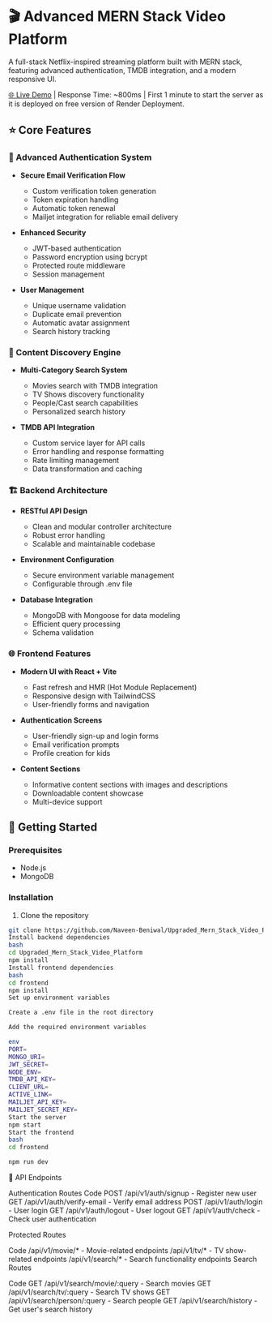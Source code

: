 # 🎬 Advanced MERN Stack Video Platform

A full-stack Netflix-inspired streaming platform built with MERN stack, featuring advanced authentication, TMDB integration, and a modern responsive UI.

  
  [🌐 Live Demo](https://upgraded-mern-stack-video-platform.onrender.com/) | Response Time: ~800ms | First 1 minute to start the server as it is deployed on free version of Render Deployment.
</div>

## ⭐ Core Features

### 🔐 Advanced Authentication System
- **Secure Email Verification Flow**
  - Custom verification token generation
  - Token expiration handling
  - Automatic token renewal
  - Mailjet integration for reliable email delivery
  
- **Enhanced Security**
  - JWT-based authentication
  - Password encryption using bcrypt
  - Protected route middleware
  - Session management

- **User Management**
  - Unique username validation
  - Duplicate email prevention
  - Automatic avatar assignment
  - Search history tracking

### 🎯 Content Discovery Engine
- **Multi-Category Search System**
  - Movies search with TMDB integration
  - TV Shows discovery functionality
  - People/Cast search capabilities
  - Personalized search history

- **TMDB API Integration**
  - Custom service layer for API calls
  - Error handling and response formatting
  - Rate limiting management
  - Data transformation and caching

### 🏗️ Backend Architecture
- **RESTful API Design**
  - Clean and modular controller architecture
  - Robust error handling
  - Scalable and maintainable codebase

- **Environment Configuration**
  - Secure environment variable management
  - Configurable through .env file

- **Database Integration**
  - MongoDB with Mongoose for data modeling
  - Efficient query processing
  - Schema validation

### 🌐 Frontend Features
- **Modern UI with React + Vite**
  - Fast refresh and HMR (Hot Module Replacement)
  - Responsive design with TailwindCSS
  - User-friendly forms and navigation

- **Authentication Screens**
  - User-friendly sign-up and login forms
  - Email verification prompts
  - Profile creation for kids

- **Content Sections**
  - Informative content sections with images and descriptions
  - Downloadable content showcase
  - Multi-device support

## 🚀 Getting Started

### Prerequisites
- Node.js
- MongoDB

### Installation
1. Clone the repository
```bash
git clone https://github.com/Naveen-Beniwal/Upgraded_Mern_Stack_Video_Platform.git
Install backend dependencies
bash
cd Upgraded_Mern_Stack_Video_Platform
npm install
Install frontend dependencies
bash
cd frontend
npm install
Set up environment variables

Create a .env file in the root directory

Add the required environment variables

env
PORT=
MONGO_URI=
JWT_SECRET=
NODE_ENV=
TMDB_API_KEY=
CLIENT_URL=
ACTIVE_LINK=
MAILJET_API_KEY=
MAILJET_SECRET_KEY=
Start the server
npm start
Start the frontend
bash
cd frontend

npm run dev
```
📄 API Endpoints

Authentication Routes
Code
POST /api/v1/auth/signup - Register new user
GET /api/v1/auth/verify-email - Verify email address
POST /api/v1/auth/login - User login
GET /api/v1/auth/logout - User logout
GET /api/v1/auth/check - Check user authentication

Protected Routes

Code
/api/v1/movie/* - Movie-related endpoints
/api/v1/tv/* - TV show-related endpoints
/api/v1/search/* - Search functionality endpoints
Search Routes

Code
GET /api/v1/search/movie/:query - Search movies
GET /api/v1/search/tv/:query - Search TV shows
GET /api/v1/search/person/:query - Search people
GET /api/v1/search/history - Get user's search history
